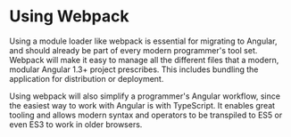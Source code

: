 # Using Webpack

Using a module loader like webpack is essential for migrating to Angular, and should already be part of every modern programmer's tool set. Webpack will make it easy to manage all the different files that a modern, modular Angular 1.3+ project prescribes. This includes bundling the application for distribution or deployment.

Using webpack will also simplify a programmer's Angular workflow, since the easiest way to work with Angular is with TypeScript. It enables great tooling and allows modern syntax and operators to be transpiled to ES5 or even ES3 to work in older browsers.
